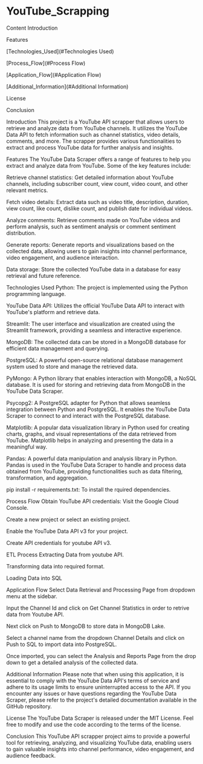 # YouTube_Scrapping
Content
Introduction

Features

[Technologies_Used](#Technologies Used)

[Process_Flow](#Process Flow)

[Application_Flow](#Application Flow)

[Additional_Information](#Additional Information)

License

Conclusion

Introduction
This project is a YouTube API scrapper that allows users to retrieve and analyze data from YouTube channels. It utilizes the YouTube Data API to fetch information such as channel statistics, video details, comments, and more. The scrapper provides various functionalities to extract and process YouTube data for further analysis and insights.

Features
The YouTube Data Scraper offers a range of features to help you extract and analyze data from YouTube. Some of the key features include:

Retrieve channel statistics: Get detailed information about YouTube channels, including subscriber count, view count, video count, and other relevant metrics.

Fetch video details: Extract data such as video title, description, duration, view count, like count, dislike count, and publish date for individual videos.

Analyze comments: Retrieve comments made on YouTube videos and perform analysis, such as sentiment analysis or comment sentiment distribution.

Generate reports: Generate reports and visualizations based on the collected data, allowing users to gain insights into channel performance, video engagement, and audience interaction.

Data storage: Store the collected YouTube data in a database for easy retrieval and future reference.

Technologies Used
Python: The project is implemented using the Python programming language.

YouTube Data API: Utilizes the official YouTube Data API to interact with YouTube's platform and retrieve data.

Streamlit: The user interface and visualization are created using the Streamlit framework, providing a seamless and interactive experience.

MongoDB: The collected data can be stored in a MongoDB database for efficient data management and querying.

PostgreSQL: A powerful open-source relational database management system used to store and manage the retrieved data.

PyMongo: A Python library that enables interaction with MongoDB, a NoSQL database. It is used for storing and retrieving data from MongoDB in the YouTube Data Scraper.

Psycopg2: A PostgreSQL adapter for Python that allows seamless integration between Python and PostgreSQL. It enables the YouTube Data Scraper to connect to and interact with the PostgreSQL database.

Matplotlib: A popular data visualization library in Python used for creating charts, graphs, and visual representations of the data retrieved from YouTube. Matplotlib helps in analyzing and presenting the data in a meaningful way.

Pandas: A powerful data manipulation and analysis library in Python. Pandas is used in the YouTube Data Scraper to handle and process data obtained from YouTube, providing functionalities such as data filtering, transformation, and aggregation.

pip install -r requirements.txt: To install the rquired dependencies.

Process Flow
Obtain YouTube API credentials:
Visit the Google Cloud Console.

Create a new project or select an existing project.

Enable the YouTube Data API v3 for your project.

Create API credentials for youtube API v3.

ETL Process
Extracting Data from youtube API.

Transforming data into required format.

Loading Data into SQL

Application Flow
Select Data Retrieval and Processing Page from dropdown menu at the sidebar.

Input the Channel Id and click on Get Channel Statistics in order to retrive data from Youtube API.

Next click on Push to MongoDB to store data in MongoDB Lake.

Select a channel name from the dropdown Channel Details and click on Push to SQL to import data into PostgreSQL.

Once imported, you can select the Analysis and Reports Page from the drop down to get a detailed analysis of the collected data.

Additional Information
Please note that when using this application, it is essential to comply with the YouTube Data API's terms of service and adhere to its usage limits to ensure uninterrupted access to the API. If you encounter any issues or have questions regarding the YouTube Data Scraper, please refer to the project's detailed documentation available in the GitHub repository.

License
The YouTube Data Scraper is released under the MIT License. Feel free to modify and use the code according to the terms of the license.

Conclusion
This YouTube API scrapper project aims to provide a powerful tool for retrieving, analyzing, and visualizing YouTube data, enabling users to gain valuable insights into channel performance, video engagement, and audience feedback.
